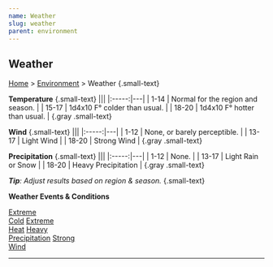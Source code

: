 ```yaml
---
name: Weather
slug: weather
parent: environment
---
```

## Weather
[Home](dm-operations-center) > [Environment](environment) > Weather {.small-text}

**Temperature** {.small-text}
|||
|:-----:|---|
| 1-14  | Normal for the region and season. |
| 15-17 | 1d4x10 F° colder than usual. |
| 18-20 | 1d4x10 F° hotter than usual. |
{.gray .small-text}

**Wind** {.small-text}
|||
|:-----:|---|
| 1-12  | None, or barely perceptible. |
| 13-17 | Light Wind |
| 18-20 | Strong Wind |
{.gray .small-text}

**Precipitation** {.small-text}
|||
|:-----:|---|
| 1-12  | None. |
| 13-17 | Light Rain or Snow  |
| 18-20 | Heavy Precipitation |
{.gray .small-text}

***Tip**: Adjust results based on region & season.* {.small-text}

**Weather Events & Conditions**
<div class="menu-container">
    <a href="extreme-cold">Extreme<br/> Cold</a>
    <a href="extreme-heat">Extreme<br/> Heat</a>
    <a href="heavy-precipitation">Heavy<br/> Precipitation</a>
    <a href="strong-wind">Strong<br/> Wind</a>
    <a href=""></a>
    <a href=""></a>
</div>
<hr/>
    